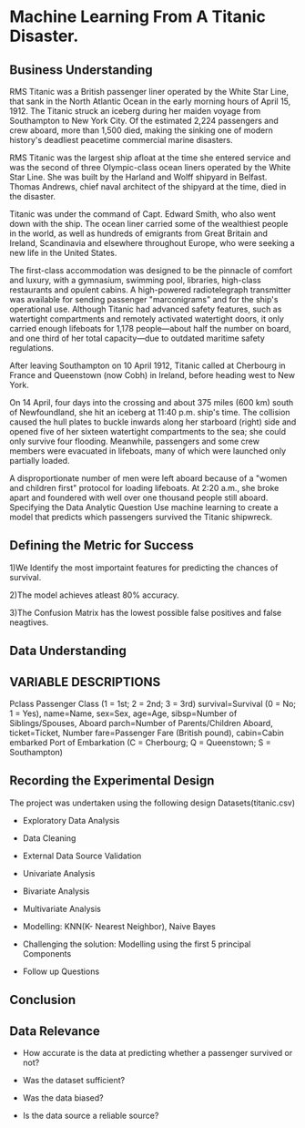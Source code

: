 # Machine Learning From A Titanic Disaster.

  ## Business Understanding
RMS Titanic was a British passenger liner operated by the White Star Line, that sank in the North Atlantic Ocean in the early morning hours of April 15, 1912. The Titanic struck an iceberg during her maiden voyage from Southampton to New York City. Of the estimated 2,224 passengers and crew aboard, more than 1,500 died, making the sinking one of modern history's deadliest peacetime commercial marine disasters.

RMS Titanic was the largest ship afloat at the time she entered service and was the second of three Olympic-class ocean liners operated by the White Star Line. She was built by the Harland and Wolff shipyard in Belfast. Thomas Andrews, chief naval architect of the shipyard at the time, died in the disaster.

Titanic was under the command of Capt. Edward Smith, who also went down with the ship. The ocean liner carried some of the wealthiest people in the world, as well as hundreds of emigrants from Great Britain and Ireland, Scandinavia and elsewhere throughout Europe, who were seeking a new life in the United States.

The first-class accommodation was designed to be the pinnacle of comfort and luxury, with a gymnasium, swimming pool, libraries, high-class restaurants and opulent cabins. A high-powered radiotelegraph transmitter was available for sending passenger "marconigrams" and for the ship's operational use. Although Titanic had advanced safety features, such as watertight compartments and remotely activated watertight doors, it only carried enough lifeboats for 1,178 people—about half the number on board, and one third of her total capacity—due to outdated maritime safety regulations.

After leaving Southampton on 10 April 1912, Titanic called at Cherbourg in France and Queenstown (now Cobh) in Ireland, before heading west to New York.

On 14 April, four days into the crossing and about 375 miles (600 km) south of Newfoundland, she hit an iceberg at 11:40 p.m. ship's time. The collision caused the hull plates to buckle inwards along her starboard (right) side and opened five of her sixteen watertight compartments to the sea; she could only survive four flooding. Meanwhile, passengers and some crew members were evacuated in lifeboats, many of which were launched only partially loaded.

A disproportionate number of men were left aboard because of a "women and children first" protocol for loading lifeboats. At 2:20 a.m., she broke apart and foundered with well over one thousand people still aboard. Specifying the Data Analytic Question Use machine learning to create a model that predicts which passengers survived the Titanic shipwreck.

## Defining the Metric for Success
1)We Identify the most importaint features for predicting the chances of survival.

2)The model achieves atleast 80% accuracy.

3)The Confusion Matrix has the lowest possible false positives and false neagtives.

## Data Understanding
## VARIABLE DESCRIPTIONS

Pclass Passenger Class (1 = 1st; 2 = 2nd; 3 = 3rd) survival=Survival (0 = No; 1 = Yes), name=Name, sex=Sex, age=Age, sibsp=Number of Siblings/Spouses, Aboard parch=Number of Parents/Children Aboard, ticket=Ticket, Number fare=Passenger Fare (British pound), cabin=Cabin embarked Port of Embarkation (C = Cherbourg; Q = Queenstown; S = Southampton)

## Recording the Experimental Design
The project was undertaken using the following design Datasets(titanic.csv)

* Exploratory Data Analysis

 * Data Cleaning

* External Data Source Validation

* Univariate Analysis

* Bivariate Analysis

* Multivariate Analysis

* Modelling: KNN(K- Nearest Neighbor), Naive Bayes

* Challenging the solution: Modelling using the first 5 principal Components

* Follow up Questions

## Conclusion
## Data Relevance

* How accurate is the data at predicting whether a passenger survived or not?

* Was the dataset sufficient?

* Was the data biased?

* Is the data source a reliable source?